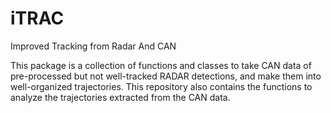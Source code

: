 # iTRAC
 Improved Tracking from Radar And CAN

This package is a collection of functions and classes to take CAN data of pre-processed but not well-tracked RADAR detections, and make them into well-organized trajectories. This repository also contains the functions to analyze the trajectories extracted from the CAN data. 
